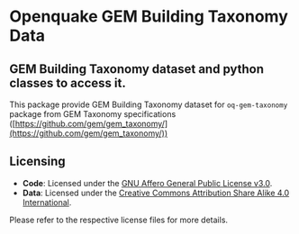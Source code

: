 # Openquake GEM Building Taxonomy Data

## GEM Building Taxonomy dataset and python classes to access it.

This package provide GEM Building Taxonomy dataset for ``oq-gem-taxonomy`` package from GEM Taxonomy specifications ([https://github.com/gem/gem_taxonomy/](https://github.com/gem/gem_taxonomy/))

## Licensing

- **Code**: Licensed under the [GNU Affero General Public License v3.0](./LICENSE).
- **Data**: Licensed under the [Creative Commons Attribution Share Alike 4.0 International](./DATA_LICENSE).

Please refer to the respective license files for more details.
